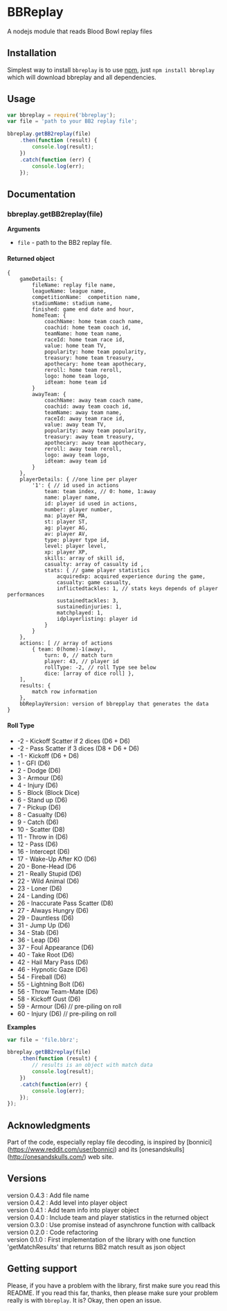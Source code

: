 BBReplay
========
A nodejs module that reads Blood Bowl replay files

## Installation
Simplest way to install `bbreplay` is to use [npm](http://npmjs.org), just `npm
install bbreplay` which will download bbreplay and all dependencies.

## Usage
```javascript
var bbreplay = require('bbreplay');
var file = 'path to your BB2 replay file';

bbreplay.getBB2replay(file)
    .then(function (result) {
        console.log(result);
    })
    .catch(function (err) {
        console.log(err);
    });
```  

## Documentation
### bbreplay.getBB2replay(file)

__Arguments__
+ `file` - path to the BB2 replay file.

#### Returned object
    {
        gameDetails: {
            fileName: replay file name,
            leagueName: league name,
            competitionName:  competition name,
            stadiumName: stadium name,
            finished: game end date and hour,
            homeTeam: {
                coachName: home team coach name,
                coachid: home team coach id,
                teamName: home team name,
                raceId: home team race id,
                value: home team TV,
                popularity: home team popularity,
                treasury: home team treasury,
                apothecary: home team apothecary,
                reroll: home team reroll,
                logo: home team logo,
                idteam: home team id
            }
            awayTeam: {
                coachName: away team coach name,
                coachid: away team coach id,
                teamName: away team name,
                raceId: away team race id,
                value: away team TV,
                popularity: away team popularity,
                treasury: away team treasury,
                apothecary: away team apothecary,
                reroll: away team reroll,
                logo: away team logo,
                idteam: away team id
            }
        },
        playerDetails: { //one line per player
            '1': { // id used in actions
                team: team index, // 0: home, 1:away
                name: player name,
                id: player id used in actions,
                number: player number,
                ma: player MA,
                st: player ST,
                ag: player AG,
                av: player AV,
                type: player type id,
                level: player level,
                xp: player XP,
                skills: array of skill id,
                casualty: array of casualty id ,
                stats: { // game player statistics
                    acquiredxp: acquired experience during the game,
                    casualty: game casualty,
                    inflictedtackles: 1, // stats keys depends of player performances
                    sustainedtackles: 3,
                    sustainedinjuries: 1,
                    matchplayed: 1,
                    idplayerlisting: player id
                }
            }
        },
        actions: [ // array of actions
            { team: 0(home)-1(away), 
                turn: 0, // match turn
                player: 43, // player id
                rollType: -2, // roll Type see below
                dice: [array of dice roll] },
        ],
        results: {
            match row information
        },
        bbReplayVersion: version of bbrepplay that generates the data
    }  

#### Roll Type
+ -2 - Kickoff Scatter if 2 dices (D6 + D6)
+ -2 - Pass Scatter if 3 dices (D8 + D6 + D6)
+ -1 - Kickoff (D6 + D6)
+ 1 - GFI (D6)
+ 2 - Dodge (D6)
+ 3 - Armour (D6)
+ 4 - Injury (D6)
+ 5 - Block (Block Dice)
+ 6 - Stand up (D6)
+ 7 - Pickup (D6)
+ 8 - Casualty (D6)
+ 9 - Catch (D6)
+ 10 - Scatter (D8)
+ 11 - Throw in (D6)
+ 12 - Pass (D6)
+ 16 - Intercept (D6)
+ 17 - Wake-Up After KO (D6)
+ 20 - Bone-Head (D6
+ 21 - Really Stupid (D6)
+ 22 - Wild Animal (D6)
+ 23 - Loner (D6)
+ 24 - Landing (D6)
+ 26 - Inaccurate Pass Scatter (D8)
+ 27 - Always Hungry (D6)
+ 29 - Dauntless (D6)
+ 31 - Jump Up (D6)
+ 34 - Stab (D6)
+ 36 - Leap (D6)
+ 37 - Foul Appearance (D6)
+ 40 - Take Root (D6)
+ 42 - Hail Mary Pass (D6)
+ 46 - Hypnotic Gaze (D6)
+ 54 - Fireball (D6)
+ 55 - Lightning Bolt (D6)
+ 56 - Throw Team-Mate (D6)
+ 58 - Kickoff Gust (D6)
+ 59 - Armour (D6) // pre-piling on roll
+ 60 - Injury (D6) // pre-piling on roll


__Examples__
```js
var file = 'file.bbrz';

bbreplay.getBB2replay(file)
    .then(function (result) {
        // results is an object with match data
        console.log(result);
    })
    .catch(function(err) {
        console.log(err);
    });
});
```
## Acknowledgments
Part of the code, especially replay file decoding, is inspired by [bonnici]
(https://www.reddit.com/user/bonnici) and its [onesandskulls] 
(http://onesandskulls.com/) web site.

## Versions
version 0.4.3 : Add file name    
version 0.4.2 : Add level into player object  
version 0.4.1 : Add team info into player object  
version 0.4.0 : Include team and player statistics in the returned object  
version 0.3.0 : Use promise instead of asynchrone function with callback  
version 0.2.0 : Code refactoring  
version 0.1.0 : First implementation of the library with one function 
'getMatchResults' that returns BB2 match result as json object

## Getting support
Please, if you have a problem with the library, first make sure you read this
README. If you read this far, thanks, then please make sure your
problem really is with `bbreplay`. It is? Okay, then open an issue.
